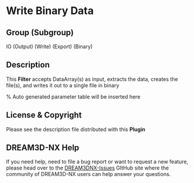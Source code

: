 # Write Binary Data

## Group (Subgroup)

IO (Output) (Write) (Export) (Binary)

## Description

This **Filter** accepts DataArray(s) as input, extracts the data, creates the file(s), and writes it out to a single file in binary

% Auto generated parameter table will be inserted here

## License & Copyright

Please see the description file distributed with this **Plugin**

## DREAM3D-NX Help

If you need help, need to file a bug report or want to request a new feature, please head over to the [DREAM3DNX-Issues](https://github.com/BlueQuartzSoftware/DREAM3DNX-Issues/discussions) GItHub site where the community of DREAM3D-NX users can help answer your questions.

